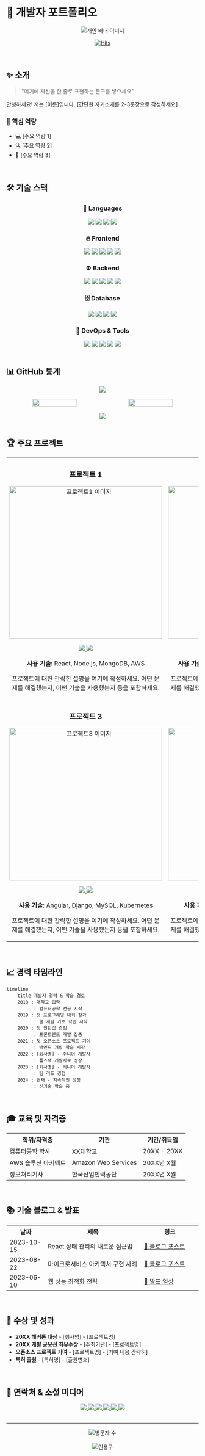 # 🚀 개발자 포트폴리오

<div align="center">
  <img src="https://via.placeholder.com/1200x300" alt="개인 배너 이미지">
  
  [![Hits](https://hits.seeyoufarm.com/api/count/incr/badge.svg?url=https%3A%2F%2Fgithub.com%2FYOURUSERNAME%2FYOURUSERNAME&count_bg=%2379C83D&title_bg=%23555555&icon=&icon_color=%23E7E7E7&title=방문자&edge_flat=false)](https://hits.seeyoufarm.com)
  
</div>

<br>

## ✨ 소개

> "여기에 자신을 한 줄로 표현하는 문구를 넣으세요"

안녕하세요! 저는 [이름]입니다. [간단한 자기소개를 2-3문장으로 작성하세요]

### 🌟 핵심 역량
- 💻 [주요 역량 1]
- 🔍 [주요 역량 2]
- 🚀 [주요 역량 3]

<br>

## 🛠️ 기술 스택

<div align="center">
  <h3>💫 Languages</h3>
  <img src="https://img.shields.io/badge/JavaScript-F7DF1E?style=for-the-badge&logo=javascript&logoColor=black" />
  <img src="https://img.shields.io/badge/TypeScript-007ACC?style=for-the-badge&logo=typescript&logoColor=white" />
  <img src="https://img.shields.io/badge/Python-3776AB?style=for-the-badge&logo=python&logoColor=white" />
  <img src="https://img.shields.io/badge/Java-ED8B00?style=for-the-badge&logo=java&logoColor=white" />
  <!-- 더 많은 언어 추가 가능 -->
  
  <h3>🔥 Frontend</h3>
  <img src="https://img.shields.io/badge/React-20232A?style=for-the-badge&logo=react&logoColor=61DAFB" />
  <img src="https://img.shields.io/badge/Next.js-000000?style=for-the-badge&logo=nextdotjs&logoColor=white" />
  <img src="https://img.shields.io/badge/Vue.js-35495E?style=for-the-badge&logo=vuedotjs&logoColor=4FC08D" />
  <img src="https://img.shields.io/badge/Angular-DD0031?style=for-the-badge&logo=angular&logoColor=white" />
  <img src="https://img.shields.io/badge/Tailwind_CSS-38B2AC?style=for-the-badge&logo=tailwind-css&logoColor=white" />
  <!-- 더 많은 프론트엔드 기술 추가 가능 -->
  
  <h3>⚙️ Backend</h3>
  <img src="https://img.shields.io/badge/Node.js-339933?style=for-the-badge&logo=nodedotjs&logoColor=white" />
  <img src="https://img.shields.io/badge/Express.js-000000?style=for-the-badge&logo=express&logoColor=white" />
  <img src="https://img.shields.io/badge/Django-092E20?style=for-the-badge&logo=django&logoColor=white" />
  <img src="https://img.shields.io/badge/Spring-6DB33F?style=for-the-badge&logo=spring&logoColor=white" />
  <img src="https://img.shields.io/badge/Flask-000000?style=for-the-badge&logo=flask&logoColor=white" />
  <!-- 더 많은 백엔드 기술 추가 가능 -->
  
  <h3>🗄️ Database</h3>
  <img src="https://img.shields.io/badge/MongoDB-4EA94B?style=for-the-badge&logo=mongodb&logoColor=white" />
  <img src="https://img.shields.io/badge/MySQL-005C84?style=for-the-badge&logo=mysql&logoColor=white" />
  <img src="https://img.shields.io/badge/PostgreSQL-316192?style=for-the-badge&logo=postgresql&logoColor=white" />
  <img src="https://img.shields.io/badge/Redis-DC382D?style=for-the-badge&logo=redis&logoColor=white" />
  <!-- 더 많은 데이터베이스 기술 추가 가능 -->
  
  <h3>🔧 DevOps & Tools</h3>
  <img src="https://img.shields.io/badge/Docker-2CA5E0?style=for-the-badge&logo=docker&logoColor=white" />
  <img src="https://img.shields.io/badge/Kubernetes-326CE5?style=for-the-badge&logo=kubernetes&logoColor=white" />
  <img src="https://img.shields.io/badge/Git-F05032?style=for-the-badge&logo=git&logoColor=white" />
  <img src="https://img.shields.io/badge/GitHub_Actions-2088FF?style=for-the-badge&logo=github-actions&logoColor=white" />
  <img src="https://img.shields.io/badge/AWS-FF9900?style=for-the-badge&logo=amazonaws&logoColor=white" />
  <!-- 더 많은 도구 추가 가능 -->
</div>

<br>

## 📊 GitHub 통계

<div align="center">
  <img src="https://github-profile-summary-cards.vercel.app/api/cards/profile-details?username=YOURUSERNAME&theme=dracula" />
  <br><br>
  
  <div style="display: flex; justify-content: center; gap: 10px;">
    <img src="https://github-readme-stats.vercel.app/api?username=YOURUSERNAME&show_icons=true&theme=radical" width="48%" />
    <img src="https://github-readme-streak-stats.herokuapp.com/?user=YOURUSERNAME&theme=radical" width="48%" />
  </div>
  <br>
  
  <img src="https://github-readme-stats.vercel.app/api/top-langs/?username=YOURUSERNAME&layout=compact&theme=radical" />
</div>

<br>

## 🏆 주요 프로젝트

<div align="center">
  <table>
    <tr>
      <td width="50%">
        <h3 align="center">프로젝트 1</h3>
        <div align="center">
          <a href="https://github.com/YOURUSERNAME/project1" target="_blank">
            <img src="https://via.placeholder.com/500x300" width="400" alt="프로젝트1 이미지"/>
          </a>
          <p>
            <a href="https://github.com/YOURUSERNAME/project1" target="_blank">
              <img src="https://img.shields.io/badge/Code-black?style=for-the-badge&logo=github"/>
            </a>
            <a href="https://yourdeployedapp.com" target="_blank">
              <img src="https://img.shields.io/badge/Live-brightgreen?style=for-the-badge&logo=netlify"/>
            </a>
          </p>
          <p><strong>사용 기술:</strong> React, Node.js, MongoDB, AWS</p>
          <p>
            프로젝트에 대한 간략한 설명을 여기에 작성하세요. 어떤 문제를 해결했는지, 어떤 기술을 사용했는지 등을 포함하세요.
          </p>
        </div>
      </td>
      <td width="50%">
        <h3 align="center">프로젝트 2</h3>
        <div align="center">
          <a href="https://github.com/YOURUSERNAME/project2" target="_blank">
            <img src="https://via.placeholder.com/500x300" width="400" alt="프로젝트2 이미지"/>
          </a>
          <p>
            <a href="https://github.com/YOURUSERNAME/project2" target="_blank">
              <img src="https://img.shields.io/badge/Code-black?style=for-the-badge&logo=github"/>
            </a>
            <a href="https://yourdeployedapp2.com" target="_blank">
              <img src="https://img.shields.io/badge/Live-brightgreen?style=for-the-badge&logo=netlify"/>
            </a>
          </p>
          <p><strong>사용 기술:</strong> Vue.js, Express, PostgreSQL, Docker</p>
          <p>
            프로젝트에 대한 간략한 설명을 여기에 작성하세요. 어떤 문제를 해결했는지, 어떤 기술을 사용했는지 등을 포함하세요.
          </p>
        </div>
      </td>
    </tr>
    <tr>
      <td width="50%">
        <h3 align="center">프로젝트 3</h3>
        <div align="center">
          <a href="https://github.com/YOURUSERNAME/project3" target="_blank">
            <img src="https://via.placeholder.com/500x300" width="400" alt="프로젝트3 이미지"/>
          </a>
          <p>
            <a href="https://github.com/YOURUSERNAME/project3" target="_blank">
              <img src="https://img.shields.io/badge/Code-black?style=for-the-badge&logo=github"/>
            </a>
            <a href="https://yourdeployedapp3.com" target="_blank">
              <img src="https://img.shields.io/badge/Live-brightgreen?style=for-the-badge&logo=netlify"/>
            </a>
          </p>
          <p><strong>사용 기술:</strong> Angular, Django, MySQL, Kubernetes</p>
          <p>
            프로젝트에 대한 간략한 설명을 여기에 작성하세요. 어떤 문제를 해결했는지, 어떤 기술을 사용했는지 등을 포함하세요.
          </p>
        </div>
      </td>
      <td width="50%">
        <h3 align="center">프로젝트 4</h3>
        <div align="center">
          <a href="https://github.com/YOURUSERNAME/project4" target="_blank">
            <img src="https://via.placeholder.com/500x300" width="400" alt="프로젝트4 이미지"/>
          </a>
          <p>
            <a href="https://github.com/YOURUSERNAME/project4" target="_blank">
              <img src="https://img.shields.io/badge/Code-black?style=for-the-badge&logo=github"/>
            </a>
            <a href="https://yourdeployedapp4.com" target="_blank">
              <img src="https://img.shields.io/badge/Live-brightgreen?style=for-the-badge&logo=netlify"/>
            </a>
          </p>
          <p><strong>사용 기술:</strong> React Native, Firebase, GraphQL</p>
          <p>
            프로젝트에 대한 간략한 설명을 여기에 작성하세요. 어떤 문제를 해결했는지, 어떤 기술을 사용했는지 등을 포함하세요.
          </p>
        </div>
      </td>
    </tr>
  </table>
</div>

<br>

## 📈 경력 타임라인

```mermaid
timeline
    title 개발자 경력 & 학습 경로
    2018 : 대학교 입학
          : 컴퓨터공학 전공 시작
    2019 : 첫 프로그래밍 대회 참가
          : 웹 개발 기초 학습 시작
    2020 : 첫 인턴십 경험
          : 프론트엔드 개발 집중
    2021 : 첫 오픈소스 프로젝트 기여
          : 백엔드 개발 학습 시작
    2022 : [회사명] - 주니어 개발자
          : 풀스택 개발자로 성장
    2023 : [회사명] - 시니어 개발자
          : 팀 리드 경험
    2024 : 현재 - 지속적인 성장
          : 신기술 학습 중
```

<br>

## 🎓 교육 및 자격증

<div align="center">
  <table>
    <tr>
      <th>학위/자격증</th>
      <th>기관</th>
      <th>기간/취득일</th>
    </tr>
    <tr>
      <td>컴퓨터공학 학사</td>
      <td>XX대학교</td>
      <td>20XX - 20XX</td>
    </tr>
    <tr>
      <td>AWS 솔루션 아키텍트</td>
      <td>Amazon Web Services</td>
      <td>20XX년 X월</td>
    </tr>
    <tr>
      <td>정보처리기사</td>
      <td>한국산업인력공단</td>
      <td>20XX년 X월</td>
    </tr>
    <!-- 더 많은 학위/자격증 추가 가능 -->
  </table>
</div>

<br>

## 📚 기술 블로그 & 발표

<div align="center">
  <table>
    <tr>
      <th width="20%">날짜</th>
      <th width="50%">제목</th>
      <th width="30%">링크</th>
    </tr>
    <tr>
      <td>2023-10-15</td>
      <td>React 상태 관리의 새로운 접근법</td>
      <td><a href="https://yourblog.com/react-state">📝 블로그 포스트</a></td>
    </tr>
    <tr>
      <td>2023-08-22</td>
      <td>마이크로서비스 아키텍처 구현 사례</td>
      <td><a href="https://yourblog.com/microservices">📝 블로그 포스트</a></td>
    </tr>
    <tr>
      <td>2023-06-10</td>
      <td>웹 성능 최적화 전략</td>
      <td><a href="https://youtube.com/your-talk">🎥 발표 영상</a></td>
    </tr>
    <!-- 더 많은 글/발표 추가 가능 -->
  </table>
</div>

<br>

## 🏅 수상 및 성과

- **20XX 해커톤 대상** - [행사명] - [프로젝트명]
- **20XX 개발 공모전 최우수상** - [주최기관] - [프로젝트명]
- **오픈소스 프로젝트 기여** - [프로젝트명] - [기여 내용 간략히]
- **특허 출원** - [특허명] - [출원번호]

<br>

## 📱 연락처 & 소셜 미디어

<div align="center">
  <a href="mailto:your.email@example.com">
    <img src="https://img.shields.io/badge/Email-D14836?style=for-the-badge&logo=gmail&logoColor=white"/>
  </a>
  <a href="https://linkedin.com/in/yourusername">
    <img src="https://img.shields.io/badge/LinkedIn-0077B5?style=for-the-badge&logo=linkedin&logoColor=white"/>
  </a>
  <a href="https://github.com/yourusername">
    <img src="https://img.shields.io/badge/GitHub-100000?style=for-the-badge&logo=github&logoColor=white"/>
  </a>
  <a href="https://twitter.com/yourusername">
    <img src="https://img.shields.io/badge/Twitter-1DA1F2?style=for-the-badge&logo=twitter&logoColor=white"/>
  </a>
  <a href="https://yourblog.com">
    <img src="https://img.shields.io/badge/Blog-FF5722?style=for-the-badge&logo=blogger&logoColor=white"/>
  </a>
  <a href="https://youtube.com/c/yourchannel">
    <img src="https://img.shields.io/badge/YouTube-FF0000?style=for-the-badge&logo=youtube&logoColor=white"/>
  </a>
</div>

<br>

---

<div align="center">
  <img src="https://komarev.com/ghpvc/?username=YOURUSERNAME&color=brightgreen" alt="방문자 수" />
  <br><br>
  <img src="https://quotes-github-readme.vercel.app/api?type=horizontal&theme=radical" alt="인용구" />
</div>

